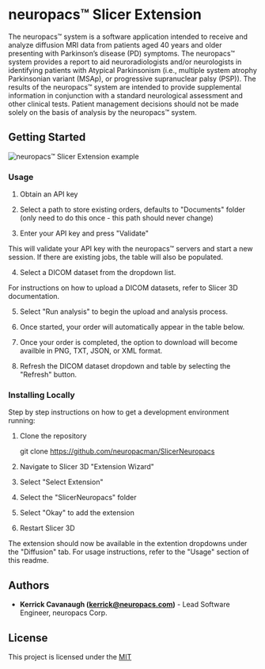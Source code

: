 # neuropacs™ Slicer Extension

The neuropacs™ system is a software application intended to receive and analyze
diffusion MRI data from patients aged 40 years and older presenting with Parkinson’s
disease (PD) symptoms. The neuropacs™ system provides a report to aid
neuroradiologists and/or neurologists in identifying patients with Atypical Parkinsonism
(i.e., multiple system atrophy Parkinsonian variant (MSAp), or progressive supranuclear
palsy (PSP)). The results of the neuropacs™ system are intended to provide
supplemental information in conjunction with a standard neurological assessment and
other clinical tests. Patient management decisions should not be made solely on the basis
of analysis by the neuropacs™ system.

<!-- ## Getting Started

These instructions will give you a copy of the project up and running on
your local machine for development and testing purposes. See deployment
for notes on deploying the project on a live system. -->

<!-- ### Prerequisites

Requirements for the software and other tools to build, test and push

- [Example 1](https://www.example.com)
- [Example 2](https://www.example.com) -->

## Getting Started

![neuropacs™ Slicer Extension example](./NeuropacsScriptedModule/Resources/Examples/neuropacsModuleExample.png)

### Usage

1. Obtain an API key

2. Select a path to store existing orders, defaults to "Documents" folder (only need to do this once - this path should never change)

3. Enter your API key and press "Validate"

This will validate your API key with the neuropacs™ servers and start a new session. If there are existing jobs, the table will also be populated.

4. Select a DICOM dataset from the dropdown list.

For instructions on how to upload a DICOM datasets, refer to Slicer 3D documentation.

5. Select "Run analysis" to begin the upload and analysis process.

6. Once started, your order will automatically appear in the table below.

7. Once your order is completed, the option to download will become availble in PNG, TXT, JSON, or XML format.

8. Refresh the DICOM dataset dropdown and table by selecting the "Refresh" button.

### Installing Locally

Step by step instructions on how to get a development environment running:

1. Clone the repository

   git clone https://github.com/neuropacman/SlicerNeuropacs

2. Navigate to Slicer 3D "Extension Wizard"

3. Select "Select Extension"

4. Select the "SlicerNeuropacs" folder

5. Select "Okay" to add the extension

6. Restart Slicer 3D

The extension should now be available in the extention dropdowns under the "Diffusion" tab.
For usage instructions, refer to the "Usage" section of this readme.

## Authors

- **Kerrick Cavanaugh (kerrick@neuropacs.com)** - Lead Software Engineer, neuropacs Corp.

## License

This project is licensed under the [MIT](LICENSE.md)
